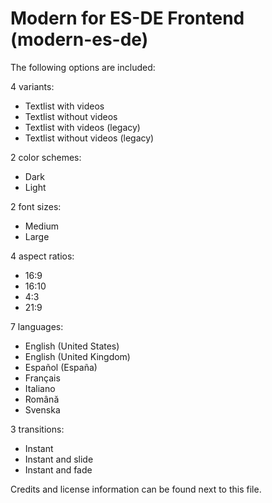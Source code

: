 # Modern for ES-DE Frontend (modern-es-de)

The following options are included:

4 variants:

- Textlist with videos
- Textlist without videos
- Textlist with videos (legacy)
- Textlist without videos (legacy)

2 color schemes:

- Dark
- Light

2 font sizes:

- Medium
- Large

4 aspect ratios:

- 16:9
- 16:10
- 4:3
- 21:9

7 languages:

- English (United States)
- English (United Kingdom)
- Español (España)
- Français
- Italiano
- Română
- Svenska

3 transitions:

- Instant
- Instant and slide
- Instant and fade

Credits and license information can be found next to this file.
